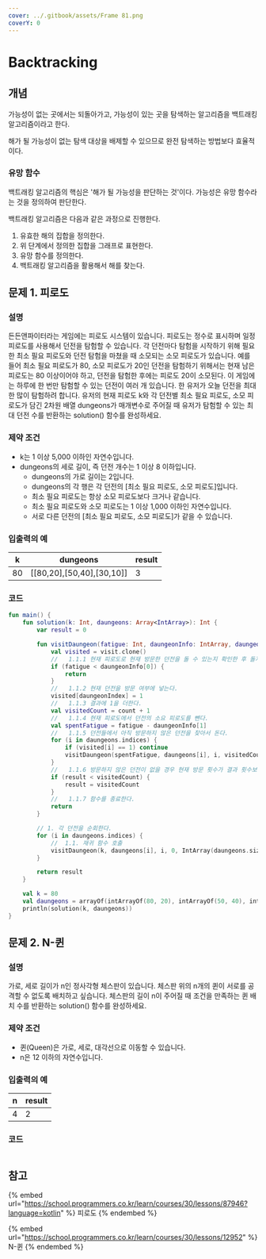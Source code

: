 ```yaml
---
cover: ../.gitbook/assets/Frame 81.png
coverY: 0
---
```


# Backtracking

## 개념

가능성이 없는 곳에서는 되돌아가고, 가능성이 있는 곳을 탐색하는 알고리즘을 백트래킹 알고리즘이라고 한다.

해가 될 가능성이 없는 탐색 대상을 배제할 수 있으므로 완전 탐색하는 방법보다 효율적이다.

### 유망 함수

백트래킹 알고리즘의 핵심은 '해가 될 가능성을 판단하는 것'이다. 가능성은 유망 함수라는 것을 정의하여 판단한다.

백트래킹 알고리즘은 다음과 같은 과정으로 진행한다.

1. 유효한 해의 집합을 정의한다.
2. 위 단계에서 정의한 집합을 그래프로 표현한다.
3. 유망 함수를 정의한다.
4. 백트래킹 알고리즘을 활용해서 해를 찾는다.



## 문제 1. 피로도

### 설명

든든앤파이터라는 게임에는 피로도 시스템이 있습니다. 피로도는 정수로 표시하며 일정 피로도를 사용해서 던전을 탐험할 수 있습니다. 각 던전마다 탐험을 시작하기 위해 필요한 최소 필요 피로도와 던전 탐험을 마쳤을 때 소모되는 소모 피로도가 있습니다. 예를 들어 최소 필요 피로도가 80, 소모 피로도가 20인 던전을 탐험하기 위해서는 현재 남은 피로도는 80 이상이어야 하고, 던전을 탐험한 후에는 피로도 20이 소모된다. 이 게임에는 하루에 한 번만 탐험할 수 있는 던전이 여러 개 있습니다. 한 유저가 오늘 던전을 최대한 많이 탐험하려 합니다. 유저의 현재 피로도 k와 각 던전별 최소 필요 피로도, 소모 피로도가 담긴 2차원 배열 dungeons가 매개변수로 주어질 때 유저가 탐험할 수 있는 최대 던전 수를 반환하는 solution() 함수를 완성하세요.



### 제약 조건

* k는 1 이상 5,000 이하인 자연수입니다.
* dungeons의 세로 길이, 즉 던전 개수는 1 이상 8 이하입니다.
  * dungeons의 가로 길이는 2입니다.
  * dungeons의 각 행은 각 던전의 \[최소 필요 피로도, 소모 피로도]입니다.
  * 최소 필요 피로도는 항상 소모 피로도보다 크거나 같습니다.
  * 최소 필요 피로도와 소모 피로도는 1 이상 1,000 이하인 자연수입니다.
  * 서로 다른 던전의 \[최소 필요 피로도, 소모 피로도]가 같을 수 있습니다.

### 입출력의 예

| k  | dungeons                      | result |
| -- | ----------------------------- | ------ |
| 80 | \[\[80,20],\[50,40],\[30,10]] | 3      |

### 코드

```kotlin
fun main() {
    fun solution(k: Int, daungeons: Array<IntArray>): Int {
        var result = 0

        fun visitDaungeon(fatigue: Int, daungeonInfo: IntArray, daungeonIndex: Int, count: Int, visit: IntArray) {
            val visited = visit.clone()
            //   1.1.1 현재 피로도로 현재 방문한 던전을 돌 수 있는지 확인한 후 돌지 못 할 경우 함수를 종료한다.
            if (fatigue < daungeonInfo[0]) {
                return
            }
            //   1.1.2 현재 던전을 방문 여부에 넣는다.
            visited[daungeonIndex] = 1
            //   1.1.3 결과에 1을 더한다.
            val visitedCount = count + 1
            //   1.1.4 현재 피로도에서 던전의 소요 피로도를 뺀다.
            val spentFatigue = fatigue - daungeonInfo[1]
            //   1.1.5 던전들에서 아직 방문하지 않은 던전을 찾아서 돈다.
            for (i in daungeons.indices) {
                if (visited[i] == 1) continue
                visitDaungeon(spentFatigue, daungeons[i], i, visitedCount, visited)
            }
            //   1.1.6 방문하지 않은 던전이 없을 경우 현재 방문 횟수가 결과 횟수보다 크면 결과 횟수를 변경한다.
            if (result < visitedCount) {
                result = visitedCount
            }
            //   1.1.7 함수를 종료한다.
            return
        }

        // 1. 각 던전을 순회한다.
        for (i in daungeons.indices) {
            //  1.1. 재귀 함수 호출
            visitDaungeon(k, daungeons[i], i, 0, IntArray(daungeons.size))
        }

        return result
    }

    val k = 80
    val daungeons = arrayOf(intArrayOf(80, 20), intArrayOf(50, 40), intArrayOf(30, 10))
    println(solution(k, daungeons))
}

```



## 문제 2. N-퀸

### 설명

가로, 세로 길이가 n인 정사각형 체스판이 있습니다. 체스판 위의 n개의 퀸이 서로를 공격할 수 없도록 배치하고 싶습니다. 체스판의 길이 n이 주어질 때 조건을 만족하는 퀸 배치 수를 반환하는 solution() 함수를 완성하세요.

### 제약 조건

* 퀸(Queen)은 가로, 세로, 대각선으로 이동할 수 있습니다.
* n은 12 이하의 자연수입니다.

### 입출력의 예

| n | result |
| - | ------ |
| 4 | 2      |

### 코드

```kotlin
```



## 참고

{% embed url="https://school.programmers.co.kr/learn/courses/30/lessons/87946?language=kotlin" %}
피로도
{% endembed %}

{% embed url="https://school.programmers.co.kr/learn/courses/30/lessons/12952" %}
N-퀸
{% endembed %}

